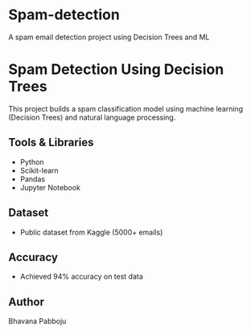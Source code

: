 # Spam-detection
A spam email detection project using Decision Trees and ML
# Spam Detection Using Decision Trees

This project builds a spam classification model using machine learning (Decision Trees) and natural language processing.

## Tools & Libraries
- Python
- Scikit-learn
- Pandas
- Jupyter Notebook

## Dataset
- Public dataset from Kaggle (5000+ emails)

## Accuracy
- Achieved 94% accuracy on test data

## Author
Bhavana Pabboju
